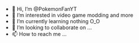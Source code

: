 - 👋 Hi, I’m @PokemonFanYT
- 👀 I’m interested in video game modding and more
- 🌱 I’m currently learning nothing O_O
- 💞️ I’m looking to collaborate on ...
- 📫 How to reach me ...

<!---
PokemonFanYT/PokemonFanYT is a ✨ special ✨ repository because its `README.md` (this file) appears on your GitHub profile.
You can click the Preview link to take a look at your changes.
--->
